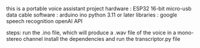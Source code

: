 this is a portable voice assistant project 
hardware :
ESP32 16-bit
micro-usb data cable
software :
arduino ino 
python 3.11 or later 
libraries :
google speech recognition
openAI API 

steps:
run the .ino file, which will produce a .wav file of the voice in a mono-stereo channel
install the dependencies and run the transcriptor.py file
